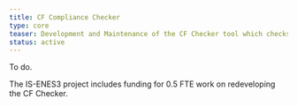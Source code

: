```yaml
---
title: CF Compliance Checker
type: core
teaser: Development and Maintenance of the CF Checker tool which checks netCDF files comply with the CF conformance requirements and recommendations. 
status: active
---
```


To do.

The IS-ENES3 project includes funding for 0.5 FTE work on redeveloping the CF Checker.
